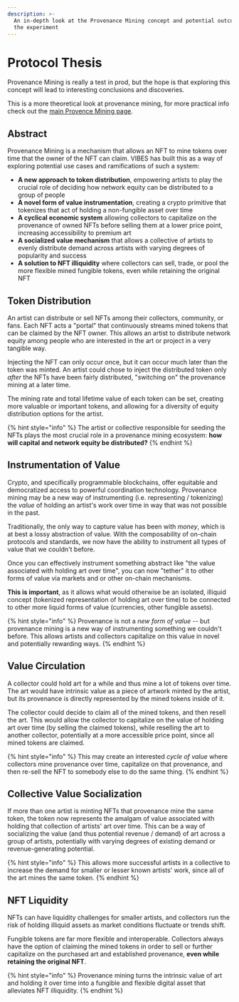 ```yaml
---
description: >-
  An in-depth look at the Provenance Mining concept and potential outcomes from
  the experiment
---
```


# Protocol Thesis

Provenance Mining is really a test in prod, but the hope is that exploring this concept will lead to interesting conclusions and discoveries. 

This is a more theoretical look at provenance mining, for more practical info check out the [main Provence Mining page](./).

## Abstract

Provenance Mining is a mechanism that allows an NFT to mine tokens over time that the owner of the NFT can claim. VIBES has built this as a way of exploring potential use cases and ramifications of such a system:

* **A new approach to token distribution**, empowering artists to play the crucial role of deciding how network equity can be distributed to a group of people
* **A novel form of value instrumentation**, creating a crypto primitive that tokenizes that act of holding a non-fungible asset over time
* **A cyclical economic system** allowing collectors to capitalize on the provenance of owned NFTs before selling them at a lower price point, increasing accessibility to premium art
* **A socialized value mechanism** that allows a collective of artists to evenly distribute demand across artists with varying degrees of popularity and success
* **A solution to NFT illiquidity** where collectors can sell, trade, or pool the more flexible mined fungible tokens, even while retaining the original NFT

## Token Distribution

An artist can distribute or sell NFTs among their collectors, community, or fans. Each NFT acts a "portal" that continuously streams mined tokens that can be claimed by the NFT owner. This allows an artist to distribute network equity among people who are interested in the art or project in a very tangible way.

Injecting the NFT can only occur once, but it can occur much later than the token was minted. An artist could chose to inject the distributed token only _after_ the NFTs have been fairly distributed, "switching on" the provenance mining at a later time. 

The mining rate and total lifetime value of each token can be set, creating more valuable or important tokens, and allowing for a diversity of equity distribution options for the artist.

{% hint style="info" %}
The artist or collective responsible for seeding the NFTs plays the most crucial role in a provenance mining ecosystem: **how will capital and network equity be distributed?**
{% endhint %}

## Instrumentation of Value

Crypto, and specifically programmable blockchains, offer equitable and democratized access to powerful coordination technology. Provenance mining may be a new way of instrumenting \(i.e. representing / tokenizing\) the _value_ of holding an artist's work over time in way that was not possible in the past. 

Traditionally, the only way to capture value has been with _money_, which is at best a lossy abstraction of value. With the composability of on-chain protocols and standards, we now have the ability to instrument all types of value that we couldn't before. 

Once you can effectively instrument something abstract like "the value associated with holding art over time", you can now "tether" it to other forms of value via markets and or other on-chain mechanisms. 

**This is important**, as it allows what would otherwise be an isolated, illiquid concept \(tokenized representation of holding art over time\) to be connected to other more liquid forms of value \(currencies, other fungible assets\).

{% hint style="info" %}
Provenance is not a _new form of value_ -- but provenance mining is a new way of instrumenting something we couldn't before. This allows artists and collectors capitalize on this value in novel and potentially rewarding ways.
{% endhint %}

## Value Circulation

A collector could hold art for a while and thus mine a lot of tokens over time. The art would have intrinsic value as a piece of artwork minted by the artist, but its provenance is directly represented by the mined tokens inside of it. 

The collector could decide to claim all of the mined tokens, and then resell the art. This would allow the collector to capitalize on the value of holding art over time \(by selling the claimed tokens\), while reselling the art to another collector, potentially at a more accessible price point, since all mined tokens are claimed.

{% hint style="info" %}
This may create an interested _cycle of value_ where collectors mine provenance over time, capitalize on that provenance, and then re-sell the NFT to somebody else to do the same thing. 
{% endhint %}

## Collective Value Socialization

If more than one artist is minting NFTs that provenance mine the same token, the token now represents the amalgam of value associated with holding that collection of artists' art over time. This can be a way of socializing the value \(and thus potential revenue / demand\) of art across a group of artists, potentially with varying degrees of existing demand or revenue-generating potential.

{% hint style="info" %}
This allows more successful artists in a collective to increase the demand for smaller or lesser known artists' work, since all of the art mines the same token.
{% endhint %}

## NFT Liquidity

NFTs can have liquidity challenges for smaller artists, and collectors run the risk of holding illiquid assets as market conditions fluctuate or trends shift. 

Fungible tokens are far more flexible and interoperable. Collectors always have the option of claiming the mined tokens in order to sell or further capitalize on the purchased art and established provenance, **even while retaining the original NFT**.

{% hint style="info" %}
Provenance mining turns the intrinsic value of art and holding it over time into a fungible and flexible digital asset that alleviates NFT illiquidity.
{% endhint %}

